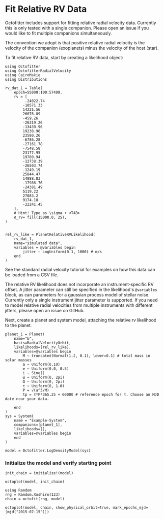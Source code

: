 # Fit Relative RV Data

Octofitter includes support for fitting relative radial velocity data. Currently this is only tested with a single companion. Please open an issue if you would like to fit multiple companions simultaneously.

The convention we adopt is that positive relative radial velocity is the velocity of the companion (exoplanets) minus the velocity of the host (star).

To fit relative RV data, start by creating a likelihood object:
```@example 1
using Octofitter
using OctofitterRadialVelocity
using CairoMakie
using Distributions

rv_dat_1 = Table(
    epoch=55000:100:57400,
    rv = [
         -24022.74
        -18571.33
        14221.56
        26076.89
        -459.26
        -26319.26
        -13430.96
        19230.96
        23580.26
        -6786.28
        -27161.78
        -7548.58
        23177.95
        19780.94
        -12738.39
        -26503.74
        -1249.19
        25844.47
        14888.83
        -17986.76
        -24381.49
        5119.22
        27083.2
        9174.18
        -22241.45
    ],
    # Hint! Type as \sigma + <TAB>
    σ_rv= fill(15000.0, 25),
)


rel_rv_like = PlanetRelativeRVLikelihood(
    rv_dat_1, 
    name="simulated data",
    variables = @variables begin
        jitter ~ LogUniform(0.1, 1000) # m/s
    end
)
```
See the standard radial velocity tutorial for examples on how this data can be loaded from a CSV file.

The relative RV likelihood does not incorporate an instrument-specific RV offset. A jitter parameter can still be specified in the likelihood's `@variables` block, as can parameters for a gaussian process model of stellar noise. Currently only a single instrument jitter parameter is supported. If you need to model relative radial velocities from multiple instruments with different jitters, please open an issue on GitHub.

Next, create a planet and system model, attaching the relative rv likelihood to the planet.

```@example 1
planet_1 = Planet(
    name="b",
    basis=RadialVelocityOrbit,
    likelihoods=[rel_rv_like],
    variables=@variables begin
        M ~ truncated(Normal(1.2, 0.1), lower=0.1) # total mass in solar masses
        a ~ Uniform(0,10)
        e ~ Uniform(0.0, 0.5)
        i ~ Sine()
        ω ~ Uniform(0, 2pi)
        Ω ~ Uniform(0, 2pi)
        τ ~ Uniform(0, 1.0)
        P = √(a^3/M)
        tp = τ*P*365.25 + 60000 # reference epoch for τ. Choose an MJD date near your data.

    end
)
sys = System(
    name = "Example-System",
    companions=[planet_1],
    likelihoods=[],
    variables=@variables begin
    end
)

model = Octofitter.LogDensityModel(sys)
```


### Initialize the model and verify starting point

```@example 1
init_chain = initialize!(model)

octoplot(model, init_chain)
```


```@example 1
using Random
rng = Random.Xoshiro(123)
chain = octofit(rng, model)
```


```@example 1
octoplot(model, chain, show_physical_orbit=true, mark_epochs_mjd=[mjd("2015-07-15")])
```